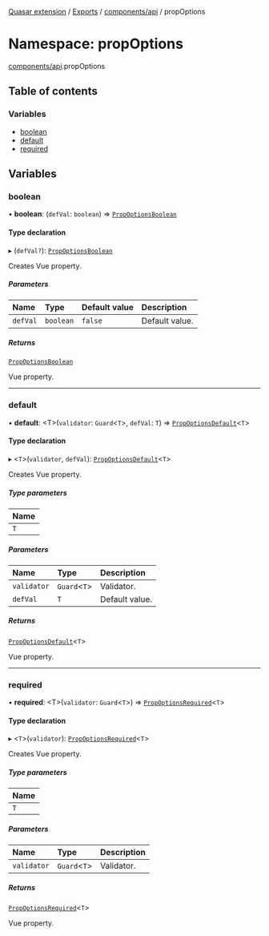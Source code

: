 [Quasar extension](../index.md) / [Exports](../modules.md) / [components/api](components_api.md) / propOptions

# Namespace: propOptions

[components/api](components_api.md).propOptions

## Table of contents

### Variables

- [boolean](components_api.propOptions.md#boolean)
- [default](components_api.propOptions.md#default)
- [required](components_api.propOptions.md#required)

## Variables

### boolean

• **boolean**: (`defVal`: `boolean`) => [`PropOptionsBoolean`](../interfaces/components_api.PropOptionsBoolean.md)

#### Type declaration

▸ (`defVal?`): [`PropOptionsBoolean`](../interfaces/components_api.PropOptionsBoolean.md)

Creates Vue property.

##### Parameters

| Name | Type | Default value | Description |
| :------ | :------ | :------ | :------ |
| `defVal` | `boolean` | `false` | Default value. |

##### Returns

[`PropOptionsBoolean`](../interfaces/components_api.PropOptionsBoolean.md)

Vue property.

___

### default

• **default**: <T\>(`validator`: `Guard`<`T`\>, `defVal`: `T`) => [`PropOptionsDefault`](../interfaces/components_api.PropOptionsDefault.md)<`T`\>

#### Type declaration

▸ <`T`\>(`validator`, `defVal`): [`PropOptionsDefault`](../interfaces/components_api.PropOptionsDefault.md)<`T`\>

Creates Vue property.

##### Type parameters

| Name |
| :------ |
| `T` |

##### Parameters

| Name | Type | Description |
| :------ | :------ | :------ |
| `validator` | `Guard`<`T`\> | Validator. |
| `defVal` | `T` | Default value. |

##### Returns

[`PropOptionsDefault`](../interfaces/components_api.PropOptionsDefault.md)<`T`\>

Vue property.

___

### required

• **required**: <T\>(`validator`: `Guard`<`T`\>) => [`PropOptionsRequired`](../interfaces/components_api.PropOptionsRequired.md)<`T`\>

#### Type declaration

▸ <`T`\>(`validator`): [`PropOptionsRequired`](../interfaces/components_api.PropOptionsRequired.md)<`T`\>

Creates Vue property.

##### Type parameters

| Name |
| :------ |
| `T` |

##### Parameters

| Name | Type | Description |
| :------ | :------ | :------ |
| `validator` | `Guard`<`T`\> | Validator. |

##### Returns

[`PropOptionsRequired`](../interfaces/components_api.PropOptionsRequired.md)<`T`\>

Vue property.
